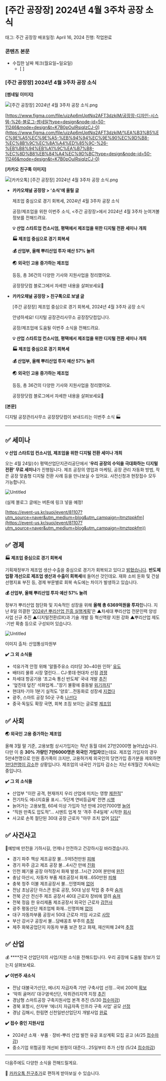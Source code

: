 # [주간 공장장] 2024년 4월 3주차 공장 소식

태그: 주간 공장장
배포일정: April 16, 2024
진행: 작업완료

### 콘텐츠 본문

- 수집한 날짜 체크(월요일~일요일)
    - [ ]  

### **[주간 공장장] 2024년 4월 3주차 공장 소식**

**[썸네일 이미지]**

![[주간 공장장] 2024년 4월 3주차 공장 소식.png](%25E1%2584%258C%25E1%2585%25AE%25E1%2584%2580%25E1%2585%25A1%25E1%2586%25AB_%25E1%2584%2580%25E1%2585%25A9%25E1%2586%25BC%25E1%2584%258C%25E1%2585%25A1%25E1%2586%25BC%25E1%2584%258C%25E1%2585%25A1%25E1%2586%25BC_2024%25E1%2584%2582%25E1%2585%25A7%25E1%2586%25AB_4%25E1%2584%258B%25E1%2585%25AF%25E1%2586%25AF_3%25E1%2584%258C%25E1%2585%25AE%25E1%2584%258E%25E1%2585%25A1_%25E1%2584%2580%25E1%2585%25A9%25E1%2586%25BC%25E1%2584%258C%25E1%2585%25A1%25E1%2586%25BC_%25E1%2584%2589%25E1%2585%25A9%25E1%2584%2589%25E1%2585%25B5%25E1%2586%25A8.png)

[https://www.figma.com/file/uizAp6mUptNq2AFT3dzkiM/공장장-디자인-시스템-%26-블로그-썸네일?type=design&node-id=50-11246&mode=design&t=K7B0pOuIRsiqIzCJ-0](https://www.figma.com/file/uizAp6mUptNq2AFT3dzkiM/%EA%B3%B5%EC%9E%A5%EC%9E%A5-%EB%94%94%EC%9E%90%EC%9D%B8-%EC%8B%9C%EC%8A%A4%ED%85%9C-%26-%EB%B8%94%EB%A1%9C%EA%B7%B8-%EC%8D%B8%EB%84%A4%EC%9D%BC?type=design&node-id=50-11246&mode=design&t=K7B0pOuIRsiqIzCJ-0)

**[카카오 친구톡 이미지]**

![[카카오톡] [주간 공장장] 2024년 4월 3주차 공장 소식.png](%25E1%2584%258F%25E1%2585%25A1%25E1%2584%258F%25E1%2585%25A1%25E1%2584%258B%25E1%2585%25A9%25E1%2584%2590%25E1%2585%25A9%25E1%2586%25A8_%25E1%2584%258C%25E1%2585%25AE%25E1%2584%2580%25E1%2585%25A1%25E1%2586%25AB_%25E1%2584%2580%25E1%2585%25A9%25E1%2586%25BC%25E1%2584%258C%25E1%2585%25A1%25E1%2586%25BC%25E1%2584%258C%25E1%2585%25A1%25E1%2586%25BC_2024%25E1%2584%2582%25E1%2585%25A7%25E1%2586%25AB_4%25E1%2584%258B%25E1%2585%25AF%25E1%2586%25AF_3%25E1%2584%258C%25E1%2585%25AE%25E1%2584%258E%25E1%2585%25A1_%25E1%2584%2580%25E1%2585%25A9%25E1%2586%25BC%25E1%2584%258C%25E1%2585%25A1%25E1%2586%25BC_%25E1%2584%2589%25E1%2585%25A9%25E1%2584%2589%25E1%2585%25B5%25E1%2586%25A8.png)

- **카카오채널 공장장 > ‘소식’에 올릴 글**
    
    제조업 중심으로 경기 회복세, 2024년 4월 3주차 공장 소식
    
    공장/제조업을 위한 이번주 소식, <주간 공장장>에서
    2024년 4월 3주차 눈여겨볼 정보를 전해드려요.
    
    **💡 산업 스타트업 컨소시엄, 평택에서 제조업을 위한 디지털 전환 세미나 개최**
    
    **🏭 제조업 중심으로 경기 회복세**
    
    **💰 산업부, 올해 뿌리산업 투자 예산 57% 늘려**
    
    **🌏 외국인 고용 증가하는 제조업**
    
    등등, 총 36건의 다양한 기사와 지원사업을 정리했어요.
    
    공장장닷컴 블로그에서 자세한 내용을 살펴보세요🤗
    
- **카카오채널 공장장 > 친구톡으로 보낼 글**
    
    [주간 공장장] 제조업 중심으로 경기 회복세, 2024년 4월 3주차 공장 소식
    
    안녕하세요! 디지털 공장관리사무소 공장장닷컴입니다.
    
    공장/제조업에 도움될 이번주 소식을 전해드려요.
    
    **💡 산업 스타트업 컨소시엄, 평택에서 제조업을 위한 디지털 전환 세미나 개최**
    
    **🏭 제조업 중심으로 경기 회복세**
    
    **💰 산업부, 올해 뿌리산업 투자 예산 57% 늘려**
    
    **🌏 외국인 고용 증가하는 제조업**
    
    등등, 총 36건의 다양한 기사와 지원사업을 정리했어요.
    
    공장장닷컴 블로그에서 자세한 내용을 살펴보세요🤗
    

**[본문]**

디지털 공장관리사무소 공장장닷컴이 보내드리는 이번주 소식 🏭

---

## **✅ 세미나**

**💡 산업 스타트업 컨소시엄, 제조업을 위한 디지털 전환 세미나 개최**

오는 4월 24일(수) 평택산업단지관리공단에서 ‘**우리 공장의 수익을 극대화하는 디지털 전환’ 무료 세미나**가 진행됩니다. 제조 공장의 영업과 마케팅, 공장 관리 자동화 방법, 작은 공장 맞춤형 디지털 전환 사례 등을 만나보실 수 있어요. 사전신청과 현장접수 모두 가능합니다.

![Untitled](Untitled%20137.png)

(실제 블로그 글에는 버튼에 링크 넣을 예정!

[https://event-us.kr/suoi/event/81107?utm_source=naver&utm_medium=blog&utm_campaign=itmztppkfm](https://event-us.kr/suoi/event/81107?utm_source=naver&utm_medium=blog&utm_campaign=itmztppkfm))

## **✅ 경제**

**🏭 제조업 중심으로 경기 회복세**

기획재정부가 제조업 생산·수출을 중심으로 경기가 회복되고 있다고 [밝혔습니다](https://m.yna.co.kr/amp/view/AKR20240412040151002). **반도체 업황 개선으로 제조업 생산과 수출이 회복세**에 들어선 것인데요. 재화 소비 둔화 및 건설 선행지표 부진 등, 경제 부문별로 회복 속도에는 차이가 발생하고 있습니다.

**💰 산업부, 올해 뿌리산업 투자 예산 57% 늘려**

정부가 뿌리산업 첨단화 및 지속적인 성장을 위해 **올해 총 6369억원을 투자**합니다. 지난 8일 의결한 ‘[2024년 뿌리산업 진흥 실행계획](https://www.newspim.com/news/view/20240408000102)’은 ▲차세대 뿌리산업 전문인력 양성 사업 신규 추진 ▲디지털전환(DX)과 기술 개발 등 혁신역량 지원 강화 ▲뿌리산업 제도·기반 확충 등으로 구성되어 있습니다.

![Untitled](Untitled%20138.png)

이미지 출처: 산업통상자원부

**✔️ 그 외 소식들**

- 석유가격 안정 위해 '알뜰주유소 리터당 30~40원 인하' [유도](https://www.sanupnews.com/news/articleView.html?idxno=53388)
- 배터리 물류 시장 열린다... CJ·롯데·현대차 선점 [경쟁](https://biz.chosun.com/industry/company/2024/04/14/UAGZM3EHAVB2NA4SKOP4NWCEBA/)
- 차세대 항공기용 ‘초고속 통신 반도체’ 국내 개발 [추진](https://www.psnews.co.kr/news/articleView.html?idxno=2052017)
- '엎친데 덮친' 석화업계…"장기 불황에 중동발 [위기까지](https://www.nocutnews.co.kr/news/6129637)"
- 현대차·기아 1분기 실적도 '양호'…전동화로 성장세 [지켰다](https://m.etnews.com/20240412000142)
- 광주, 스마트 공장 50곳 구축 [나선다](https://www.aitimes.com/news/articleView.html?idxno=158750)
- 중국·독일도 확장 국면, 회복 조짐 보이는 글로벌 [제조업](https://m.edaily.co.kr/news/read?newsId=01564566638856120&mediaCodeNo=257)

## **✅** 사회

**🌏 외국인 고용 증가하는 제조업**

올해 3월 말 기준, 고용보험 상시가입자는 작년 동월 대비 27만2000명 늘어났습니다. 다만 이 중 **30% 가량인 7만6000명은 외국인 가입자**였는데요. 제조업 가입자의 경우 5만4천명으로 인원 증가폭이 크지만, 고용허가제 외국인의 당연가입 증가분을 제외하면 [1만3천명이 감소](https://mbiz.heraldcorp.com/view.php?ud=20240408050467)한 상황입니다. 제조업의 내국인 가입자 감소는 지난 6개월간 지속되는 중입니다.

**✔️ 그 외 소식들**

- 산업부 "이란 공격, 현재까지 우리 산업에 미치는 영향 [제한적](https://news.sbs.co.kr/news/endPage.do?news_id=N1007610688)"
- 전기차도 에너지효율 표시…‘5단계 연비등급제’ 전면 [시행](https://it.donga.com/105209/)
- 늙어가는 고용보험, 60세 이상 가입자 1년 만에 20만7000명 [늘어](https://www.chosun.com/national/labor/2024/04/08/PLRFYAIQC5E3JKGIQJST4MF5YE/)
- “직원 만족도 압도적”… 시멘트 업계 첫 ‘격주 주4일제’ 시작한 [회사](https://www.chosun.com/economy/economy_general/2024/04/12/5ZHBJKX4M5BYTIDVDDQUS3ZIFA/)
- 사고로 손목 절단된 30대 공장 근로자 "아무 조치 없어 [답답](https://mobile.newsis.com/view.html?ar_id=NISX20240408_0002692524)"

## **✅** 사건사고

👷예방에 만전을 기하시길, 언제나 안전하고 건강하시길 바라겠습니다.

- 경기 파주 책상 제조공장 불…5억5천만원 [피해](https://news.nate.com/view/20240414n01641?mid=n0400)
- 경기 파주 금고 제조 공장 불…4시간 만에 [진화](https://m.yna.co.kr/amp/view/MYH20240411015300641)
- 인천 폐기물 공장 야적장서 화재 발생…1시간 20여 분만에 [완진](https://www.kgnews.co.kr/news/article.html?no=789320)
- 충남 아산시, 자동차 부품 제조공장서 화재…650만원 [피해](https://www.atnnews.co.kr/news/articleView.html?idxno=87001)
- 충북 청주 이불 제조공장서 불…인명피해 [없어](https://m.news1.kr/articles/?5377640&20)
- 전남 초남공단 아스콘 원료 공장, 50대 남성 작업 중 추락 [숨져](https://www.gynet.co.kr/news/articleView.html?idxno=52762)
- 전북 군산 전신주 제조 공장서 40대 근로자 장비에 깔려 [숨져](https://m.yna.co.kr/amp/view/AKR20240411091300055)
- 전북 정읍 한 유리제품 제조공장서 외국인 근로자 [감전사](https://www.domin.co.kr/news/articleView.html?idxno=1464891)
- 광주 평동산단 제조업체 화재…인명피해 [없어](https://www.hankyung.com/article/202404138407Y)
- 대구 자동차부품 공장서 50대 근로자 끼임 사고로 [사망](https://www.pressian.com/pages/articles/2024041210262076491)
- 부산 강서구 공장서 불…담배꽁초 부주의 [추정](https://www.news1.kr/articles/?5383742)
- 제주 화북공업단지 자동차 부품 보관 창고 화재, 재산피해 24억 [추정](https://www.jejuilbo.net/news/articleView.html?idxno=225906)

## **✅** 산업

💰 ****전국 산업단지의 사업/지원 소식을 전해드립니다. 우리 공장에 도움될 정보가 있는지 살펴보세요.

**✔️ 이번주 새소식**

- 전남 대불국가산단, 에너지 자급자족 기반 구축사업 선정…국비 200억 [확보](https://m.etnews.com/20240411000316)
- ‘악취 골머리’ 대구염색산단, 악취관리지역 지정 [추진](https://www.kmib.co.kr/article/view.asp?arcid=1712733739)
- 경남형 스마트공장 구축지원사업 본격 추진 (5/30 [접수마감](http://www.mediagn.co.kr/news/articleView.html?idxno=19156))
- 경북 포항시, 산자부 ‘에너지 자급자족 인프라 구축 사업’ 공모 [선정](https://mobile.newsis.com/view.html?ar_id=NISX20240413_0002698238)
- 경남 김해시, 한림면 신천일반산업단지 개발사업 [완료](https://www.newspim.com/news/view/20240411000983)

**✔️ 접수 중인 지원사업**

- 2024년 소재ㆍ부품ㆍ장비-뿌리 산업 발전 유공 포상계획 모집 공고 (4/25 [접수마감](https://www.bizinfo.go.kr/web/lay1/bbs/S1T122C128/AS/74/view.do?pblancId=PBLN_000000000096173))
- 중소기업 위험공정 개선비 원청이 대준다...25일부터 추가 신청 (5/24 [접수마감](https://news.heraldcorp.com/view.php?ud=20240324050069))

---

다음주에도 다양한 소식을 전해드릴게요.

💬 [카카오톡 친구추가](http://pf.kakao.com/_Nfxmsxj)로 편하게 받아보실 수 있습니다.
